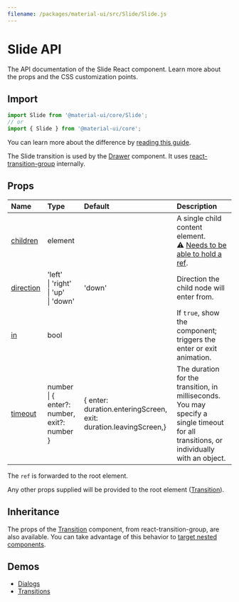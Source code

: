 ```yaml
---
filename: /packages/material-ui/src/Slide/Slide.js
---
```


<!--- This documentation is automatically generated, do not try to edit it. -->

# Slide API

<p class="description">The API documentation of the Slide React component. Learn more about the props and the CSS customization points.</p>

## Import

```js
import Slide from '@material-ui/core/Slide';
// or
import { Slide } from '@material-ui/core';
```

You can learn more about the difference by [reading this guide](/guides/minimizing-bundle-size/).

The Slide transition is used by the [Drawer](/components/drawers/) component.
It uses [react-transition-group](https://github.com/reactjs/react-transition-group) internally.

## Props

| Name | Type | Default | Description |
|:-----|:-----|:--------|:------------|
| <a class="anchor-link" id="props--children"></a><a href="#props--children" title="link to the prop on this page" class="prop-name">children</a> | <span class="prop-type">element</span> |  | A single child content element.<br>⚠️ [Needs to be able to hold a ref](/guides/composition/#caveat-with-refs). |
| <a class="anchor-link" id="props--direction"></a><a href="#props--direction" title="link to the prop on this page" class="prop-name">direction</a> | <span class="prop-type">'left'<br>&#124;&nbsp;'right'<br>&#124;&nbsp;'up'<br>&#124;&nbsp;'down'</span> | <span class="prop-default">'down'</span> | Direction the child node will enter from. |
| <a class="anchor-link" id="props--in"></a><a href="#props--in" title="link to the prop on this page" class="prop-name">in</a> | <span class="prop-type">bool</span> |  | If `true`, show the component; triggers the enter or exit animation. |
| <a class="anchor-link" id="props--timeout"></a><a href="#props--timeout" title="link to the prop on this page" class="prop-name">timeout</a> | <span class="prop-type">number<br>&#124;&nbsp;{ enter?: number, exit?: number }</span> | <span class="prop-default">{  enter: duration.enteringScreen,  exit: duration.leavingScreen,}</span> | The duration for the transition, in milliseconds. You may specify a single timeout for all transitions, or individually with an object. |

The `ref` is forwarded to the root element.

Any other props supplied will be provided to the root element ([Transition](https://reactcommunity.org/react-transition-group/transition/#Transition-props)).

## Inheritance

The props of the [Transition](https://reactcommunity.org/react-transition-group/transition/#Transition-props) component, from react-transition-group, are also available.
You can take advantage of this behavior to [target nested components](/guides/api/#spread).

## Demos

- [Dialogs](/components/dialogs/)
- [Transitions](/components/transitions/)

